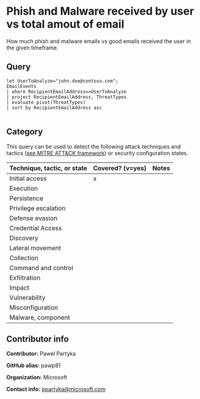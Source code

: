 
# Phish and Malware received by user vs total amout of email

How much phish and malware emails vs good emails received the user in the given timeframe.

## Query

```
let UserToAnalyze="john.doe@contoso.com";
EmailEvents
| where RecipientEmailAddress==UserToAnalyze
| project RecipientEmailAddress, ThreatTypes
| evaluate pivot(ThreatTypes)
| sort by RecipientEmailAddress asc


```
## Category

This query can be used to detect the following attack techniques and tactics ([see MITRE ATT&CK framework](https://attack.mitre.org/)) or security configuration states.

| Technique, tactic, or state | Covered? (v=yes) | Notes |
|------------------------|----------|-------|
| Initial access | x |  |
| Execution |  |  |
| Persistence |  |  | 
| Privilege escalation |  |  |
| Defense evasion |  |  | 
| Credential Access |  |  | 
| Discovery |  |  | 
| Lateral movement |  |  | 
| Collection |  |  | 
| Command and control |  |  | 
| Exfiltration |  |  | 
| Impact |  |  |
| Vulnerability |  |  |
| Misconfiguration |  |  |
| Malware, component |  |  |


## Contributor info

**Contributor:** Pawel Partyka

**GitHub alias:** pawp81

**Organization:** Microsoft

**Contact info:** ppartyka@microsoft.com
